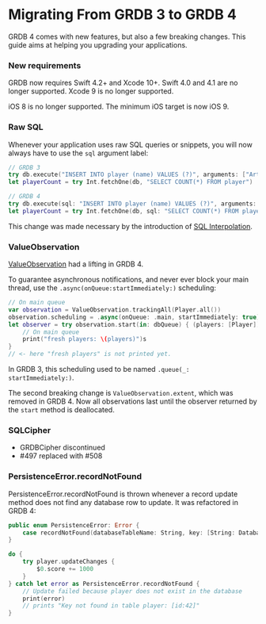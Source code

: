 Migrating From GRDB 3 to GRDB 4
===============================

GRDB 4 comes with new features, but also a few breaking changes. This guide aims at helping you upgrading your applications.


### New requirements

GRDB now requires Swift 4.2+ and Xcode 10+. Swift 4.0 and 4.1 are no longer supported. Xcode 9 is no longer supported.

iOS 8 is no longer supported. The minimum iOS target is now iOS 9.


### Raw SQL

Whenever your application uses raw SQL queries or snippets, you will now always have to use the `sql` argument label:

```swift
// GRDB 3
try db.execute("INSERT INTO player (name) VALUES (?)", arguments: ["Arthur"])
let playerCount = try Int.fetchOne(db, "SELECT COUNT(*) FROM player")

// GRDB 4
try db.execute(sql: "INSERT INTO player (name) VALUES (?)", arguments: ["Arthur"])
let playerCount = try Int.fetchOne(db, sql: "SELECT COUNT(*) FROM player")
```

This change was made necessary by the introduction of [SQL Interpolation].


### ValueObservation

[ValueObservation] had a lifting in GRDB 4.

To guarantee asynchronous notifications, and never ever block your main thread, use the `.async(onQueue:startImmediately:)` scheduling:

```swift
// On main queue
var observation = ValueObservation.trackingAll(Player.all())
observation.scheduling = .async(onQueue: .main, startImmediately: true)
let observer = try observation.start(in: dbQueue) { (players: [Player]) in
    // On main queue
    print("fresh players: \(players)")s
}
// <- here "fresh players" is not printed yet.
```

In GRDB 3, this scheduling used to be named `.queue(_: startImmediately:)`.

The second breaking change is `ValueObservation.extent`, which was removed in GRDB 4. Now all observations last until the observer returned by the `start` method is deallocated.


### SQLCipher

- GRDBCipher discontinued
- #497 replaced with #508


### PersistenceError.recordNotFound

PersistenceError.recordNotFound is thrown whenever a record update method does not find any database row to update. It was refactored in GRDB 4:

```swift
public enum PersistenceError: Error {
    case recordNotFound(databaseTableName: String, key: [String: DatabaseValue])
}

do {
    try player.updateChanges { 
        $0.score += 1000
    }
} catch let error as PersistenceError.recordNotFound {
    // Update failed because player does not exist in the database
    print(error)
    // prints "Key not found in table player: [id:42]"
}
```


[SQL Interpolation]: SQLInterpolation.md
[ValueObservation]: ../README.md#valueobservation
